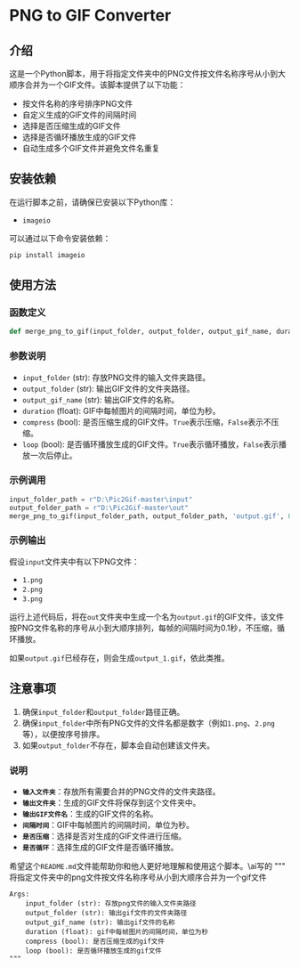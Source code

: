 
# PNG to GIF Converter

## 介绍
这是一个Python脚本，用于将指定文件夹中的PNG文件按文件名称序号从小到大顺序合并为一个GIF文件。该脚本提供了以下功能：
- 按文件名称的序号排序PNG文件
- 自定义生成的GIF文件的间隔时间
- 选择是否压缩生成的GIF文件
- 选择是否循环播放生成的GIF文件
- 自动生成多个GIF文件并避免文件名重复

## 安装依赖
在运行脚本之前，请确保已安装以下Python库：
- `imageio`

可以通过以下命令安装依赖：
```bash
pip install imageio
```

## 使用方法

### 函数定义
```python
def merge_png_to_gif(input_folder, output_folder, output_gif_name, duration, compress, loop):
```

### 参数说明
- `input_folder` (str): 存放PNG文件的输入文件夹路径。
- `output_folder` (str): 输出GIF文件的文件夹路径。
- `output_gif_name` (str): 输出GIF文件的名称。
- `duration` (float): GIF中每帧图片的间隔时间，单位为秒。
- `compress` (bool): 是否压缩生成的GIF文件。`True`表示压缩，`False`表示不压缩。
- `loop` (bool): 是否循环播放生成的GIF文件。`True`表示循环播放，`False`表示播放一次后停止。

### 示例调用
```python
input_folder_path = r"D:\Pic2Gif-master\input"
output_folder_path = r"D:\Pic2Gif-master\out"
merge_png_to_gif(input_folder_path, output_folder_path, 'output.gif', 0.1, compress=False, loop=True)
```

### 示例输出
假设`input`文件夹中有以下PNG文件：
- `1.png`
- `2.png`
- `3.png`

运行上述代码后，将在`out`文件夹中生成一个名为`output.gif`的GIF文件，该文件按PNG文件名称的序号从小到大顺序排列，每帧的间隔时间为0.1秒，不压缩，循环播放。

如果`output.gif`已经存在，则会生成`output_1.gif`，依此类推。

## 注意事项
1. 确保`input_folder`和`output_folder`路径正确。
2. 确保`input_folder`中所有PNG文件的文件名都是数字（例如`1.png`、`2.png`等），以便按序号排序。
3. 如果`output_folder`不存在，脚本会自动创建该文件夹。


### 说明
- **`输入文件夹`**：存放所有需要合并的PNG文件的文件夹路径。
- **`输出文件夹`**：生成的GIF文件将保存到这个文件夹中。
- **`输出GIF文件名`**：生成的GIF文件的名称。
- **`间隔时间`**：GIF中每帧图片的间隔时间，单位为秒。
- **`是否压缩`**：选择是否对生成的GIF文件进行压缩。
- **`是否循环`**：选择生成的GIF文件是否循环播放。

希望这个`README.md`文件能帮助你和他人更好地理解和使用这个脚本。\\ai写的
  """
    将指定文件夹中的png文件按文件名称序号从小到大顺序合并为一个gif文件

    Args:
        input_folder (str): 存放png文件的输入文件夹路径
        output_folder (str): 输出gif文件的文件夹路径
        output_gif_name (str): 输出gif文件的名称
        duration (float): gif中每帧图片的间隔时间，单位为秒
        compress (bool): 是否压缩生成的gif文件
        loop (bool): 是否循环播放生成的gif文件
    """